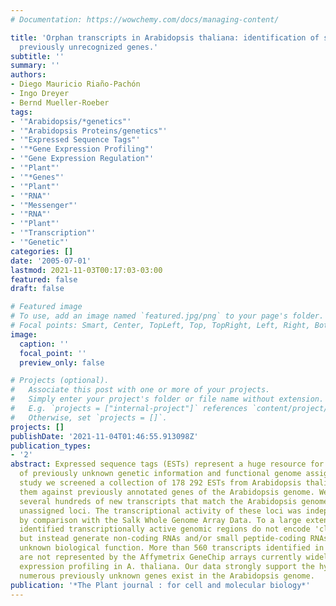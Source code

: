 ```yaml
---
# Documentation: https://wowchemy.com/docs/managing-content/

title: 'Orphan transcripts in Arabidopsis thaliana: identification of several hundred
  previously unrecognized genes.'
subtitle: ''
summary: ''
authors:
- Diego Mauricio Riaño-Pachón
- Ingo Dreyer
- Bernd Mueller-Roeber
tags:
- '"Arabidopsis/*genetics"'
- '"Arabidopsis Proteins/genetics"'
- '"Expressed Sequence Tags"'
- '"*Gene Expression Profiling"'
- '"Gene Expression Regulation"'
- '"Plant"'
- '"*Genes"'
- '"Plant"'
- '"RNA"'
- '"Messenger"'
- '"RNA"'
- '"Plant"'
- '"Transcription"'
- '"Genetic"'
categories: []
date: '2005-07-01'
lastmod: 2021-11-03T00:17:03-03:00
featured: false
draft: false

# Featured image
# To use, add an image named `featured.jpg/png` to your page's folder.
# Focal points: Smart, Center, TopLeft, Top, TopRight, Left, Right, BottomLeft, Bottom, BottomRight.
image:
  caption: ''
  focal_point: ''
  preview_only: false

# Projects (optional).
#   Associate this post with one or more of your projects.
#   Simply enter your project's folder or file name without extension.
#   E.g. `projects = ["internal-project"]` references `content/project/deep-learning/index.md`.
#   Otherwise, set `projects = []`.
projects: []
publishDate: '2021-11-04T01:46:55.913098Z'
publication_types:
- '2'
abstract: Expressed sequence tags (ESTs) represent a huge resource for the discovery
  of previously unknown genetic information and functional genome assignment. In this
  study we screened a collection of 178 292 ESTs from Arabidopsis thaliana by testing
  them against previously annotated genes of the Arabidopsis genome. We identified
  several hundreds of new transcripts that match the Arabidopsis genome at so far
  unassigned loci. The transcriptional activity of these loci was independently confirmed
  by comparison with the Salk Whole Genome Array Data. To a large extent, the newly
  identified transcriptionally active genomic regions do not encode 'classic' proteins,
  but instead generate non-coding RNAs and/or small peptide-coding RNAs of presently
  unknown biological function. More than 560 transcripts identified in this study
  are not represented by the Affymetrix GeneChip arrays currently widely used for
  expression profiling in A. thaliana. Our data strongly support the hypothesis that
  numerous previously unknown genes exist in the Arabidopsis genome.
publication: '*The Plant journal : for cell and molecular biology*'
---
```

